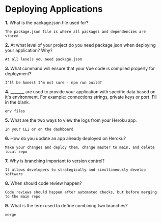 # Deploying Applications

**1.** What is the package.json file used for?
<!-- enter you answer in the space below -->
```
The package.json file is where all packages and dependencies are stored
``` 
**2.** At what level of your project do you need package.json when deploying your application? Why?
<!-- enter you answer in the space below -->
```
At all levels you need package.json
```
**3.** What command will ensure that your Vue code is compiled properly for deployment?
<!-- enter you answer in the space below -->
```
I'll be honest I'm not sure - npm run build?
```
**4.** _______ are used to provide your application with specific data based on it's environment. For example: connections strings, private keys or port. Fill in the blank.
<!-- enter you answer in the space below -->
```
env files
```
**5.** What are the two ways to view the logs from your Heroku app.
<!-- enter you answer in the space below -->
```
In your CLI or on the dashboard
```
**6.** How do you update an app already deployed on Heroku?
<!-- enter you answer in the space below -->
```
Make your changes and deploy them, change master to main, and delete local repo

```
**7.** Why is branching important to version control?
<!-- enter you answer in the space below -->
```
It allows developers to strategically and simultaneously develop software
```
**8.** When should code review happen?
<!-- enter you answer in the space below -->
```
Code reviews should happen after automated checks, but before merging to the main repo
```
**9.** What is the term used to define combining two branches?
<!-- enter you answer in the space below -->
```
merge
```